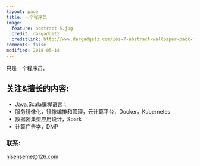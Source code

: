 ```yaml
---
layout: page
title: 一个程序员
image:
  feature: abstract-5.jpg
  credit: dargadgetz
  creditlink: http://www.dargadgetz.com/ios-7-abstract-wallpaper-pack-for-iphone-5-and-ipod-touch-retina/
comments: false
modified: 2018-05-14
---
```


只是一个程序员。

## 关注&擅长的内容:

* Java,Scala编程语言；
* 服务镜像化，镜像编排和管理，云计算平台，Docker，Kubernetes
* 数据密集型应用设计，Spark
* 计算广告学，DMP

### 联系:
hisenseme@126.com
